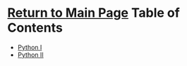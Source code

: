[Return to Main Page](https://github.com/ricikay93/uwi_undergrad_year_one)
Table of Contents
====================

- [Python I](https://github.com/ricikay93/uwi_undergrad_year_one/tree/master/python_intro/comp1126)
- [Python II](https://github.com/ricikay93/uwi_undergrad_year_one/tree/master/python_intro/comp1127)
